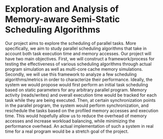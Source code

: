 # Exploration and Analysis of Memory-aware Semi-Static Scheduling Algorithms

Our project aims to explore the scheduling of parallel tasks. More specifically, we aim to study parallel scheduling algorithms that take in account both task execution time and memory accesses. Our project will have two main objectives. First, we will construct a framework/process for testing the effectiveness of various scheduling algorithms through actual program simulation as well as multi-core cache memory simulations. Secondly, we will use this framework to analyze a few scheduling algorithms/metrics in order to characterize their performance. Ideally, the system we would propose would first perform an initial task scheduling based on static parameters for any arbitrary parallel program. Memory activity (reads/writes) and overall execution time would be tracked for each task while they are being executed. Then, at certain synchronization points in the parallel program, the system would perform synchronization, and reschedule the tasks based on the profiled memory accesses and execution time. This would hopefully allow us to reduce the overhead of memory accesses and increase workload balancing, while minimizing the performance overhead. An actual implementation of such a system in real time for a real program would be a stretch goal of the project. 
